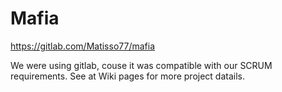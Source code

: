 # Mafia
https://gitlab.com/Matisso77/mafia

We were using gitlab, couse it was compatible with our SCRUM requirements.
See at Wiki pages for more project datails.

